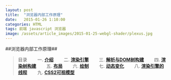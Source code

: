 ```yaml
---
layout: post
title:  "浏览器内部工作原理"
date:   2015-01-26 1:10:00
categories: HTML
tags: 前端 javascript 浏览器
image: /assets/article_images/2015-01-25-webgl-shader/plexus.jpg
---
```

##浏览器内部工作原理##
>目录
　　一. **[介绍](#chapter1)**
　　二. **[渲染引擎](#chapter1)**
　　三. **[解析与DOM树构建](#chapter1)**
　　四. **[渲染树构建](#chapter1)**
　　五. **[布局](#chapter1)**
　　六. **[绘制](#chapter1)**
　　七. **[动态变化](#chapter1)**
　　八. **[渲染引擎的线程](#chapter1)**
　　九. **[CSS2可视模型](#chapter1)**
　
